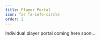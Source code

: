 ```yaml
---
title: Player Portal
icon: fas fa-info-circle
order: 2
---
```


Individual player portal coming here soon...
